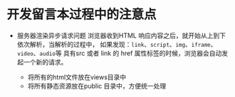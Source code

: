 # 开发留言本过程中的注意点
 
- 服务器渲染异步请求问题
  浏览器收到HTML 响应内容之后，就开始从上到下依次解析，当解析的过程中，
  如果发现：`link`、`script`、`img`、`iframe`、`video`、`audio`等
  具有src 或者 link 的 href 属性标签的时候，浏览器会自动发起一个新的请求。

  + 将所有的html文件放在views目录中
  + 将所有静态资源放在public 目录中，方便统一处理